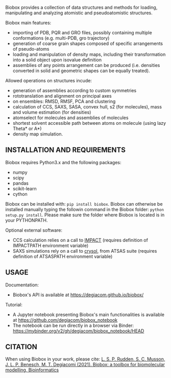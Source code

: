 Biobox provides a collection of data structures and methods for loading, manipulating and analyzing atomistic and pseudoatomistic structures.

Biobox main features:
* importing of PDB, PQR and GRO files, possibly containing multiple conformations (e.g. multi-PDB, gro trajectory)
* generation of coarse grain shapes composed of specific arrangements of pseudo-atoms
* loading and manipulation of density maps, including their transformation into a solid object upon isovalue definition
* assemblies of any points arrangement can be produced (i.e. densities converted in solid and geometric shapes can be equally treated).

Allowed operations on structures incude:
* generation of assemblies according to custom symmetries
* rototranslation and alignment on principal axes
* on ensembles: RMSD, RMSF, PCA and clustering
* calculation of CCS, SAXS, SASA, convex hull, s2 (for molecules), mass and volume estimation (for densities)
* atomselect for molecules and assemblies of molecules
* shortest solvent accessible path between atoms on molecule (using lazy Theta* or A*)
* density map simulation.

## INSTALLATION AND REQUIREMENTS

Biobox requires Python3.x and the following packages:
* numpy
* scipy
* pandas
* scikit-learn
* cython

Biobox can be installed with: `pip install biobox`. Biobox can otherwise be installed manually typing the followin command in the Biobox folder: `python setup.py install`. Please make sure the folder where Biobox is located is in your PYTHONPATH.

Optional external software:
* CCS calculation relies on a call to [IMPACT](
https://process.innovation.ox.ac.uk/software/) (requires definition of IMPACTPATH environment variable)
* SAXS simulations rely on a call to [crysol](https://www.embl-hamburg.de/biosaxs/crysol.html), from ATSAS suite (requires definition of ATSASPATH environment variable)

## USAGE

Documentation:
* Biobox's API is available at https://degiacom.github.io/biobox/

Tutorial:
* A Jupyter notebook presenting Biobox's main functionalities is available at
https://github.com/degiacom/biobox_notebook
* The notebook can be run directly in a browser via Binder: https://mybinder.org/v2/gh/degiacom/biobox_notebook/HEAD

## CITATION

When using Biobox in your work, please cite: [L. S. P. Rudden, S. C. Musson, J. L. P. Benesch, M. T. Degiacomi (2021). Biobox: a toolbox for biomolecular modelling, Bioinformatics](https://academic.oup.com/bioinformatics/advance-article/doi/10.1093/bioinformatics/btab785/6428530?login=true)
